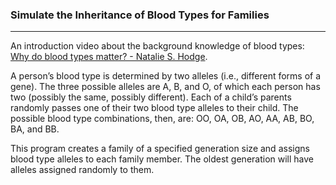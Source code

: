 ### Simulate the Inheritance of Blood Types for Families

---
An introduction video about the background knowledge of blood types: [Why do blood types matter? - Natalie S. Hodge](https://www.youtube.com/embed/xfZhb6lmxjk).

A person’s blood type is determined by two alleles (i.e., different forms of a gene). The three possible alleles are A, B, and O, of which each person has two (possibly the same, possibly different). Each of a child’s parents randomly passes one of their two blood type alleles to their child. The possible blood type combinations, then, are: OO, OA, OB, AO, AA, AB, BO, BA, and BB.

This program creates a family of a specified generation size and assigns blood type alleles to each family member. The oldest generation will have alleles assigned randomly to them.
